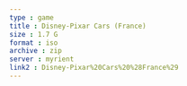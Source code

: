 ```yaml
---
type : game
title : Disney-Pixar Cars (France)
size : 1.7 G
format : iso
archive : zip
server : myrient
link2 : Disney-Pixar%20Cars%20%28France%29
---
```

